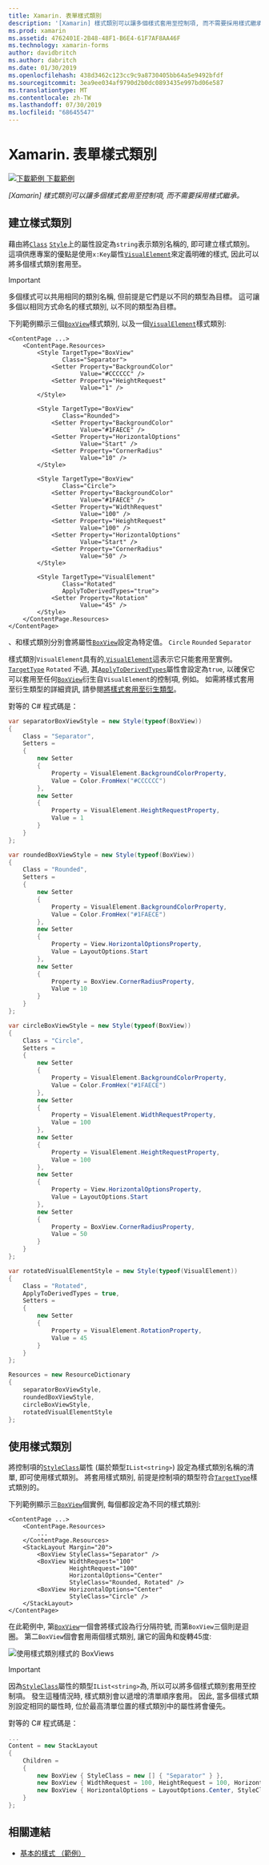 ```yaml
---
title: Xamarin. 表單樣式類別
description: '[Xamarin] 樣式類別可以讓多個樣式套用至控制項, 而不需要採用樣式繼承。'
ms.prod: xamarin
ms.assetid: 4762401E-2B48-48F1-B6E4-61F7AF8AA46F
ms.technology: xamarin-forms
author: davidbritch
ms.author: dabritch
ms.date: 01/30/2019
ms.openlocfilehash: 438d3462c123cc9c9a8730405bb64a5e9492bfdf
ms.sourcegitcommit: 3ea9ee034af9790d2b0dc0893435e997bd06e587
ms.translationtype: MT
ms.contentlocale: zh-TW
ms.lasthandoff: 07/30/2019
ms.locfileid: "68645547"
---
```

# <a name="xamarinforms-style-classes"></a>Xamarin. 表單樣式類別

[![下載範例](~/media/shared/download.png) 下載範例](https://docs.microsoft.com/samples/xamarin/xamarin-forms-samples/userinterface-styles-basicstyles)

_[Xamarin] 樣式類別可以讓多個樣式套用至控制項, 而不需要採用樣式繼承。_

## <a name="create-style-classes"></a>建立樣式類別

藉由將[`Class`](xref:Xamarin.Forms.Style.Class) [`Style`](xref:Xamarin.Forms.Style)上的屬性設定為`string`表示類別名稱的, 即可建立樣式類別。 這項供應專案的優點是使用`x:Key`屬性[`VisualElement`](xref:Xamarin.Forms.VisualElement)來定義明確的樣式, 因此可以將多個樣式類別套用至。

> [!IMPORTANT]
> 多個樣式可以共用相同的類別名稱, 但前提是它們是以不同的類型為目標。 這可讓多個以相同方式命名的樣式類別, 以不同的類型為目標。

下列範例顯示三個[`BoxView`](xref:Xamarin.Forms.BoxView)樣式類別, 以及一個[`VisualElement`](xref:Xamarin.Forms.VisualElement)樣式類別:

```xaml
<ContentPage ...>
    <ContentPage.Resources>
        <Style TargetType="BoxView"
               Class="Separator">
            <Setter Property="BackgroundColor"
                    Value="#CCCCCC" />
            <Setter Property="HeightRequest"
                    Value="1" />
        </Style>

        <Style TargetType="BoxView"
               Class="Rounded">
            <Setter Property="BackgroundColor"
                    Value="#1FAECE" />
            <Setter Property="HorizontalOptions"
                    Value="Start" />
            <Setter Property="CornerRadius"
                    Value="10" />
        </Style>    

        <Style TargetType="BoxView"
               Class="Circle">
            <Setter Property="BackgroundColor"
                    Value="#1FAECE" />
            <Setter Property="WidthRequest"
                    Value="100" />
            <Setter Property="HeightRequest"
                    Value="100" />
            <Setter Property="HorizontalOptions"
                    Value="Start" />
            <Setter Property="CornerRadius"
                    Value="50" />
        </Style>

        <Style TargetType="VisualElement"
               Class="Rotated"
               ApplyToDerivedTypes="true">
            <Setter Property="Rotation"
                    Value="45" />
        </Style>        
    </ContentPage.Resources>
</ContentPage>
```

、和樣式類別分別會將屬性[`BoxView`](xref:Xamarin.Forms.BoxView)設定為特定值。 `Circle` `Rounded` `Separator`

樣式類別`VisualElement`具有的[,`VisualElement`](xref:Xamarin.Forms.VisualElement)這表示它只能套用至實例。 [`TargetType`](xref:Xamarin.Forms.Style.TargetType) `Rotated` 不過, 其[`ApplyToDerivedTypes`](xref:Xamarin.Forms.Style.ApplyToDerivedTypes)屬性會設定為`true`, 以確保它可以套用至任何[`BoxView`](xref:Xamarin.Forms.BoxView)衍生自`VisualElement`的控制項, 例如。 如需將樣式套用至衍生類型的詳細資訊, 請參閱[將樣式套用至衍生類型](implicit.md#apply-a-style-to-derived-types)。

對等的 C# 程式碼是：

```csharp
var separatorBoxViewStyle = new Style(typeof(BoxView))
{
    Class = "Separator",
    Setters =
    {
        new Setter
        {
            Property = VisualElement.BackgroundColorProperty,
            Value = Color.FromHex("#CCCCCC")
        },
        new Setter
        {
            Property = VisualElement.HeightRequestProperty,
            Value = 1
        }
    }
};

var roundedBoxViewStyle = new Style(typeof(BoxView))
{
    Class = "Rounded",
    Setters =
    {
        new Setter
        {
            Property = VisualElement.BackgroundColorProperty,
            Value = Color.FromHex("#1FAECE")
        },
        new Setter
        {
            Property = View.HorizontalOptionsProperty,
            Value = LayoutOptions.Start
        },
        new Setter
        {
            Property = BoxView.CornerRadiusProperty,
            Value = 10
        }
    }
};

var circleBoxViewStyle = new Style(typeof(BoxView))
{
    Class = "Circle",
    Setters =
    {
        new Setter
        {
            Property = VisualElement.BackgroundColorProperty,
            Value = Color.FromHex("#1FAECE")
        },
        new Setter
        {
            Property = VisualElement.WidthRequestProperty,
            Value = 100
        },
        new Setter
        {
            Property = VisualElement.HeightRequestProperty,
            Value = 100
        },
        new Setter
        {
            Property = View.HorizontalOptionsProperty,
            Value = LayoutOptions.Start
        },
        new Setter
        {
            Property = BoxView.CornerRadiusProperty,
            Value = 50
        }
    }
};

var rotatedVisualElementStyle = new Style(typeof(VisualElement))
{
    Class = "Rotated",
    ApplyToDerivedTypes = true,
    Setters =
    {
        new Setter
        {
            Property = VisualElement.RotationProperty,
            Value = 45
        }
    }
};

Resources = new ResourceDictionary
{
    separatorBoxViewStyle,
    roundedBoxViewStyle,
    circleBoxViewStyle,
    rotatedVisualElementStyle
};
```

## <a name="consume-style-classes"></a>使用樣式類別

將控制項的[`StyleClass`](xref:Xamarin.Forms.NavigableElement.StyleClass)屬性 (屬於類型`IList<string>`) 設定為樣式類別名稱的清單, 即可使用樣式類別。 將套用樣式類別, 前提是控制項的類型符合[`TargetType`](xref:Xamarin.Forms.Style.TargetType)樣式類別的。

下列範例顯示三[`BoxView`](xref:Xamarin.Forms.BoxView)個實例, 每個都設定為不同的樣式類別:

```xaml
<ContentPage ...>
    <ContentPage.Resources>
        ...
    </ContentPage.Resources>
    <StackLayout Margin="20">
        <BoxView StyleClass="Separator" />       
        <BoxView WidthRequest="100"
                 HeightRequest="100"
                 HorizontalOptions="Center"
                 StyleClass="Rounded, Rotated" />
        <BoxView HorizontalOptions="Center"
                 StyleClass="Circle" />
    </StackLayout>
</ContentPage>    
```

在此範例中, 第[`BoxView`](xref:Xamarin.Forms.BoxView)一個會將樣式設為行分隔符號, 而第`BoxView`三個則是迴圈。 第二`BoxView`個會套用兩個樣式類別, 讓它的圓角和旋轉45度:

![](style-class-images/boxviews.png "使用樣式類別樣式的 BoxViews")

> [!IMPORTANT]
> 因為[`StyleClass`](xref:Xamarin.Forms.NavigableElement.StyleClass)屬性的類型`IList<string>`為, 所以可以將多個樣式類別套用至控制項。 發生這種情況時, 樣式類別會以遞增的清單順序套用。 因此, 當多個樣式類別設定相同的屬性時, 位於最高清單位置的樣式類別中的屬性將會優先。

對等的 C# 程式碼是：

```csharp
...
Content = new StackLayout
{
    Children =
    {
        new BoxView { StyleClass = new [] { "Separator" } },
        new BoxView { WidthRequest = 100, HeightRequest = 100, HorizontalOptions = LayoutOptions.Center, StyleClass = new [] { "Rounded", "Rotated" } },
        new BoxView { HorizontalOptions = LayoutOptions.Center, StyleClass = new [] { "Circle" } }
    }
};
```

## <a name="related-links"></a>相關連結

- [基本的樣式 （範例）](https://docs.microsoft.com/samples/xamarin/xamarin-forms-samples/userinterface-styles-basicstyles)
